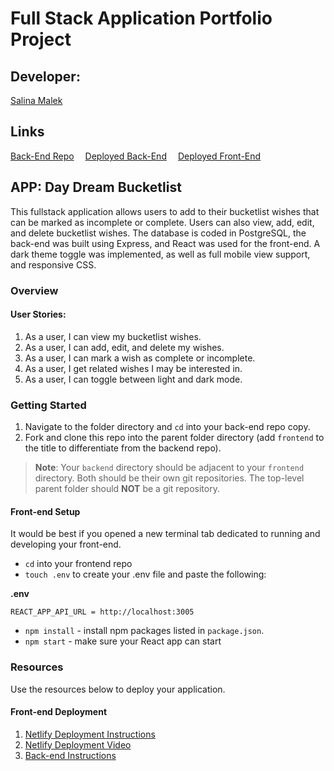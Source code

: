 # Full Stack Application Portfolio Project

## Developer:

[Salina Malek](https://github.com/Salinamalek)

## Links

[Back-End Repo](https://github.com/Salinamalek/PERN-Portfolio-Project-Backend)&emsp;
[Deployed Back-End](https://daydream-bucketlist-app.onrender.com/)&emsp;
[Deployed Front-End](https://daydream-bucketlist-sm.netlify.app/)

## APP: Day Dream Bucketlist

This fullstack application allows users to add to their bucketlist wishes that can be marked as incomplete or complete. Users can also view, add, edit, and delete bucketlist wishes. The database is coded in PostgreSQL, the back-end was built using Express, and React was used for the front-end. A dark theme toggle was implemented, as well as full mobile view support, and responsive CSS.

### Overview

#### User Stories:

1. As a user, I can view my bucketlist wishes.
1. As a user, I can add, edit, and delete my wishes.
1. As a user, I can mark a wish as complete or incomplete.
1. As a user, I get related wishes I may be interested in.
1. As a user, I can toggle between light and dark mode.

### Getting Started

1. Navigate to the folder directory and `cd` into your back-end repo copy.
1. Fork and clone this repo into the parent folder directory (add `frontend` to the title to differentiate from the backend repo).

> **Note**: Your `backend` directory should be adjacent to your `frontend` directory. Both should be their own git repositories. The top-level parent folder should **NOT** be a git repository.

#### Front-end Setup

It would be best if you opened a new terminal tab dedicated to running and developing your front-end.

- `cd` into your frontend repo
- `touch .env` to create your .env file and paste the following:

**.env**

```
REACT_APP_API_URL = http://localhost:3005
```

- `npm install` - install npm packages listed in `package.json`.
- `npm start` - make sure your React app can start

<!-- Add screenshots -->
<!-- Add ChatGPT screenshots -->

### Resources

Use the resources below to deploy your application.

#### Front-end Deployment

1. [Netlify Deployment Instructions](https://github.com/9-1-pursuit/guide-deployment/tree/main/netlify-create-react-app)
1. [Netlify Deployment Video](https://drive.google.com/file/d/1am3ljqxJTyvPQ5hzlsaU7o_bf6-lA4UK/view?usp=sharing)
1. [Back-end Instructions](https://github.com/Salinamalek/PERN-Portfolio-Project-Backend)
